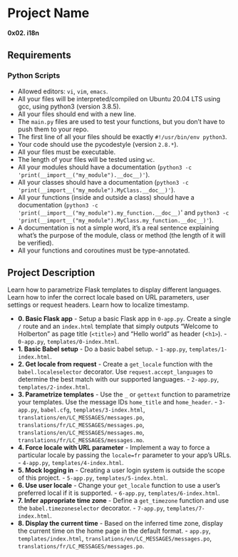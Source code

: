 # Project Name
**0x02. i18n**


##  Requirements

### Python Scripts
*   Allowed editors: `vi`, `vim`, `emacs`.
*   All your files will be interpreted/compiled on Ubuntu 20.04 LTS using gcc, using python3 (version 3.8.5).
*   All your files should end with a new line.
*   The `main.py` files are used to test your functions, but you don’t have to push them to your repo.
*   The first line of all your files should be exactly `#!/usr/bin/env python3`.
*   Your code should use the pycodestyle (version `2.8.*`).
*   All your files must be executable.
*   The length of your files will be tested using `wc`.
*   All your modules should have a documentation (`python3 -c 'print(__import__("my_module").__doc__)'`).
*   All your classes should have a documentation (`python3 -c 'print(__import__("my_module").MyClass.__doc__)'`).
*   All your functions (inside and outside a class) should have a documentation (`python3 -c 'print(__import__("my_module").my_function.__doc__)`' and `python3 -c 'print(__import__("my_module").MyClass.my_function.__doc__)'`).
*   A documentation is not a simple word, it’s a real sentence explaining what’s the purpose of the module, class or method (the length of it will be verified).
*   All your functions and coroutines must be type-annotated.


## Project Description
Learn how to parametrize Flask templates to display different languages.
Learn how to infer the correct locale based on URL parameters, user settings or request headers.
Learn how to localize timestamp.


* **0. Basic Flask app** - Setup a basic Flask app in `0-app.py`. Create a single `/` route and an `index.html` template that simply outputs “Welcome to Holberton” as page title (`<title>`) and “Hello world” as header (<`h1>`). - `0-app.py`, `templates/0-index.html`.
* **1. Basic Babel setup** - Do a basic babel setup. - `1-app.py`, `templates/1-index.html`.
* **2. Get locale from request** - Create a `get_locale` function with the `babel.localeselector` decorator. Use `request.accept_languages` to determine the best match with our supported languages. - `2-app.py`, `templates/2-index.html`.
* **3. Parametrize templates** - Use the `_` or `gettext` function to parametrize your templates. Use the message IDs `home_title` and `home_header`. - `3-app.py`, `babel.cfg`, `templates/3-index.html`, `translations/en/LC_MESSAGES/messages.po`, `translations/fr/LC_MESSAGES/messages.po`, `translations/en/LC_MESSAGES/messages.mo`, `translations/fr/LC_MESSAGES/messages.mo`.
* **4. Force locale with URL parameter** - Implement a way to force a particular locale by passing the `locale=fr` parameter to your app’s URLs. - `4-app.py`, `templates/4-index.html`.
* **5. Mock logging in** - Creating a user login system is outside the scope of this project. - `5-app.py`, `templates/5-index.html`.
* **6. Use user locale** - Change your `get_locale` function to use a user’s preferred local if it is supported. - `6-app.py`, `templates/6-index.html`.
* **7. Infer appropriate time zone** - Define a `get_timezone` function and use the `babel.timezoneselector` decorator. - `7-app.py`, `templates/7-index.html`.
* **8. Display the current time** - Based on the inferred time zone, display the current time on the home page in the default format. - `app.py`, `templates/index.html`, `translations/en/LC_MESSAGES/messages.po`, `translations/fr/LC_MESSAGES/messages.po`.

